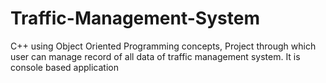 # Traffic-Management-System
C++ using Object Oriented Programming concepts, Project through which user can manage  record of all data of traffic management system.
It is console based application
